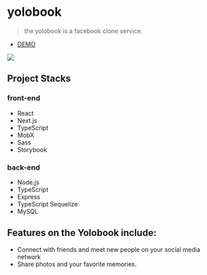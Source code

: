 # yolobook

> the yolobook is a facebook clone service.  

- [DEMO](http://yolobook.tammolo.com/)

![](https://user-images.githubusercontent.com/11402468/60757592-a43b9080-a047-11e9-91ce-c6558b2160d1.png)

## Project Stacks

### front-end 

- React
- Next.js
- TypeScript
- MobX
- Sass
- Storybook

### back-end
- Node.js
- TypeScript
- Express
- TypeScript Sequelize
- MySQL


## Features on the Yolobook include:

- Connect with friends and meet new people on your social media network
- Share photos and your favorite memories.
